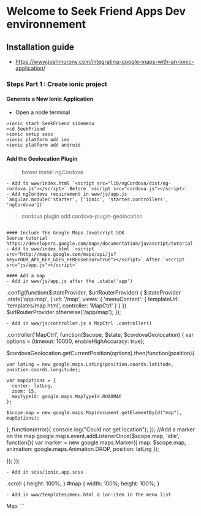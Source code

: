 # Welcome to Seek Friend Apps Dev environnement

## Installation guide
- https://www.joshmorony.com/integrating-google-maps-with-an-ionic-application/

### Steps Part 1 : Create ionic project
#### Generate a New Ionic Application
- Open a node terminal
```
>ionic start SeekFriend sidemenu
>cd SeekFriend
>ionic setup sass
>ionic platform add ios
>ionic platform add android
```

#### Add the Geolocation Plugin
>bower install ngCordova
```
- Add to www/index.html `<script src="lib/ngCordova/dist/ng-cordova.js"></script>` Before `<script src="cordova.js"></script>`
- Add ngCordova requirement in www/js/app.js `angular.module('starter', ['ionic', 'starter.controllers', 'ngCordova'])`
```
>cordova plugin add cordova-plugin-geolocation
```

#### Include the Google Maps JavaScript SDK
Source tutorial https://developers.google.com/maps/documentation/javascript/tutorial
- Add to www/index.html `<script src="http://maps.google.com/maps/api/js?key=YOUR_API_KEY_GOES_HERE&sensor=true"></script>` After `<script src="js/app.js"></script>`

#### Add a map
- Add in www/js/app.js after the .state('app')
```
.config(function($stateProvider, $urlRouterProvider) {
  $stateProvider
  .state('app.map', {
    url: '/map',
    views: {
      'menuContent': {
        templateUrl: 'templates/map.html',
        controller: 'MapCtrl'
      }
    }
  })
  $urlRouterProvider.otherwise('/app/map');
});
```
- Add in www/js/controller.js a MapCtrl .controller()
```
.controller('MapCtrl', function($scope, $state, $cordovaGeolocation) {
  var options = {timeout: 10000, enableHighAccuracy: true};
  
  $cordovaGeolocation.getCurrentPosition(options).then(function(position){
 
    var latLng = new google.maps.LatLng(position.coords.latitude, position.coords.longitude);
 
    var mapOptions = {
      center: latLng,
      zoom: 15,
      mapTypeId: google.maps.MapTypeId.ROADMAP
    };
 
    $scope.map = new google.maps.Map(document.getElementById("map"), mapOptions);
 
  }, function(error){
    console.log("Could not get location");
  });
  //Add a marker on the map
  google.maps.event.addListenerOnce($scope.map, 'idle', function(){
    var marker = new google.maps.Marker({
        map: $scope.map,
        animation: google.maps.Animation.DROP,
        position: latLng
    });      

  });
});
```
- Add in scss/ionic.app.scss
```
.scroll {
    height: 100%;
}
#map {
    width: 100%;
    height: 100%;
}
```
- Add in www/templates/menu.html a ion-item in the menu list
```
<ion-item menu-close href="#/app/map">
  Map
</ion-item>
```
